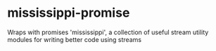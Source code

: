 # mississippi-promise
Wraps with promises 'mississippi', a collection of useful stream utility modules for writing better code using streams
